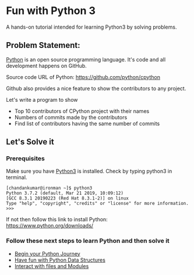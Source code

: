# Fun with Python 3

A hands-on tutorial intended for learning Python3 by solving problems.

## Problem Statement:
[Python](https://www.python.org/) is an open source programming language. It's code and all 
development happens on GitHub.

Source code URL of Python: https://github.com/python/cpython

Github also provides a nice feature to show the contributors to any project.

Let's write a program to show
* Top 10 contributors of CPython project with their names
* Numbers of commits made by the contributors
* Find list of contributors having the same number of commits

## Let's Solve it

### Prerequisites

Make sure you have [Python3](https://www.python.org/downloads/) is installed.
Check by typing python3 in terminal.
```
[chandankumar@ironman ~]$ python3
Python 3.7.2 (default, Mar 21 2019, 10:09:12) 
[GCC 8.3.1 20190223 (Red Hat 8.3.1-2)] on linux
Type "help", "copyright", "credits" or "license" for more information.
>>>
```

If not then follow this link to install Python:
https://www.python.org/downloads/

### Follow these next steps to learn Python and then solve it

* [Begin your Python Journey](beginning.md)
* [Have fun with Python Data Structures](datat_structures.md)
* [Interact with files and Modules](file_and_modules.md)
